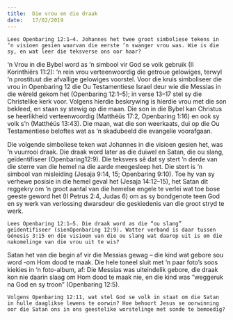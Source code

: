 ```yaml
---
title:  Die vrou en die draak
date:   17/02/2019
---
```


`Lees Openbaring 12:1–4. Johannes het twee groot simboliese tekens in ‘n visioen gesien waarvan die eerste ‘n swanger vrou was. Wie is die sy, en wat leer die teksverse ons oor haar?` 

‘n Vrou in die Bybel word as ‘n simbool vir God se volk gebruik (II Korinthiërs 11:2): ‘n rein vrou verteenwoordig die getroue gelowiges, terwyl ‘n prostituut die afvallige gelowiges voorstel. Voor die kruis simboliseer die vrou in Openbaring 12 die Ou Testamentiese Israel deur wie die Messias in die wêreld gekom het (Openbaring 12:1–5); in verse 13–17 stel sy die Christelike kerk voor. Volgens hierdie beskrywing is hierdie vrou met die son bekleed, en staan sy stewig op die maan. Die son in die Bybel kan Christus se heerlikheid verteenwoordig (Matthéüs 17:2, Openbaring 1:16) en ook sy volk s’n (Matthéüs 13:43). Die maan, wat die son weerkaats, dui op die Ou Testamentiese beloftes wat as ‘n skadubeeld die evangelie voorafgaan. 

Die volgende simboliese teken wat Johannes in die visioen gesien het, was ‘n vuurrooi draak. Die draak word later as die duiwel en Satan, die ou slang, geïdentifiseer (Openbaring12:9). Die teksvers sê dat sy stert ‘n derde van die sterre van die hemel na die aarde meegesleep het. Die stert is ‘n simbool van misleiding (Jesaja 9:14, 15; Openbaring 9:10). Toe hy van sy verhewe posisie in die hemel geval het (Jesaja 14:12–15), het Satan dit reggekry om ‘n groot aantal van die hemelse engele te verlei wat toe bose geeste geword het (II Petrus 2:4, Judas 6) om as sy bondgenote teen God en sy werk van verlossing dwarsdeur die geskiedenis van die groot stryd te werk. 

`Lees Openbaring 12:1–5. Die draak word as die “ou slang” geïdentifiseer (sienOpenbaring 12:9). Watter verband is daar tussen Génesis 3:15 en die visioen van die ou slang wat daarop uit is om die nakomelinge van die vrou uit te wis?` 

Satan het van die begin af vir die Messias gewag – die kind wat gebore sou word -om Hom dood te maak. Die hele toneel sluit met ‘n paar foto’s soos kiekies in ‘n foto-album, af: Die Messias was uiteindelik gebore, die draak kon nie daarin slaag om Hom dood te maak nie, en die kind was “weggeruk na God en sy troon” (Openbaring 12:5). 

`Volgens Openbaring 12:11, wat stel God se volk in staat om die Satan in hulle daaglikse lewens te oorwin? Hoe behoort Jesus se oorwinning oor die Satan ons in ons geestelike worstelinge met sonde te bemoedig?`